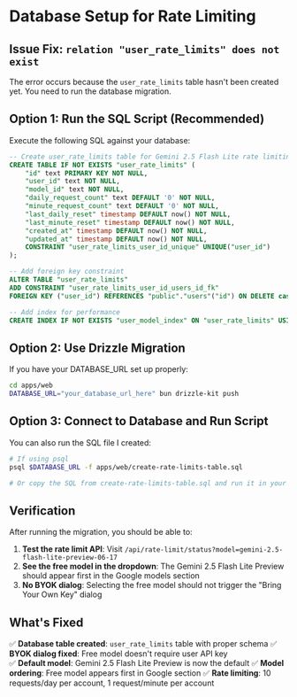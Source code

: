 # Database Setup for Rate Limiting

## Issue Fix: `relation "user_rate_limits" does not exist`

The error occurs because the `user_rate_limits` table hasn't been created yet. You need to run the database migration.

## Option 1: Run the SQL Script (Recommended)

Execute the following SQL against your database:

```sql
-- Create user_rate_limits table for Gemini 2.5 Flash Lite rate limiting
CREATE TABLE IF NOT EXISTS "user_rate_limits" (
	"id" text PRIMARY KEY NOT NULL,
	"user_id" text NOT NULL,
	"model_id" text NOT NULL,
	"daily_request_count" text DEFAULT '0' NOT NULL,
	"minute_request_count" text DEFAULT '0' NOT NULL,
	"last_daily_reset" timestamp DEFAULT now() NOT NULL,
	"last_minute_reset" timestamp DEFAULT now() NOT NULL,
	"created_at" timestamp DEFAULT now() NOT NULL,
	"updated_at" timestamp DEFAULT now() NOT NULL,
	CONSTRAINT "user_rate_limits_user_id_unique" UNIQUE("user_id")
);

-- Add foreign key constraint
ALTER TABLE "user_rate_limits"
ADD CONSTRAINT "user_rate_limits_user_id_users_id_fk"
FOREIGN KEY ("user_id") REFERENCES "public"."users"("id") ON DELETE cascade ON UPDATE no action;

-- Add index for performance
CREATE INDEX IF NOT EXISTS "user_model_index" ON "user_rate_limits" USING btree ("user_id","model_id");
```

## Option 2: Use Drizzle Migration

If you have your DATABASE_URL set up properly:

```bash
cd apps/web
DATABASE_URL="your_database_url_here" bun drizzle-kit push
```

## Option 3: Connect to Database and Run Script

You can also run the SQL file I created:

```bash
# If using psql
psql $DATABASE_URL -f apps/web/create-rate-limits-table.sql

# Or copy the SQL from create-rate-limits-table.sql and run it in your DB admin tool
```

## Verification

After running the migration, you should be able to:

1. **Test the rate limit API**: Visit `/api/rate-limit/status?model=gemini-2.5-flash-lite-preview-06-17`
2. **See the free model in the dropdown**: The Gemini 2.5 Flash Lite Preview should appear first in the Google models section
3. **No BYOK dialog**: Selecting the free model should not trigger the "Bring Your Own Key" dialog

## What's Fixed

✅ **Database table created**: `user_rate_limits` table with proper schema
✅ **BYOK dialog fixed**: Free model doesn't require user API key  
✅ **Default model**: Gemini 2.5 Flash Lite Preview is now the default
✅ **Model ordering**: Free model appears first in Google section
✅ **Rate limiting**: 10 requests/day per account, 1 request/minute per account
